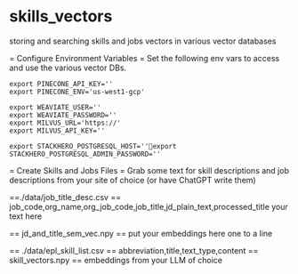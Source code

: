 # skills_vectors
storing and searching skills and jobs vectors in various vector databases

= Configure Environment Variables = 
Set the following env vars to access and use the various vector DBs.

    export PINECONE_API_KEY=''
    export PINECONE_ENV='us-west1-gcp'

    export WEAVIATE_USER=''
    export WEAVIATE_PASSWORD=''
    export MILVUS_URL='https://'
    export MILVUS_API_KEY=''

    export STACKHERO_POSTGRESQL_HOST=''export STACKHERO_POSTGRESQL_ADMIN_PASSWORD=''

= Create Skills and Jobs Files =
Grab some text for skill descriptions and job descriptions from your site of choice (or have ChatGPT write them)

==./data/job_title_desc.csv ==
    job_code,org_name,org_job_code,job_title,jd_plain_text,processed_title
    your text here

== jd_and_title_sem_vec.npy ==
    put your embeddings here one to a line 

== ./data/epl_skill_list.csv ==
    abbreviation,title,text_type,content
== skill_vectors.npy ==
    embeddings from your LLM of choice


